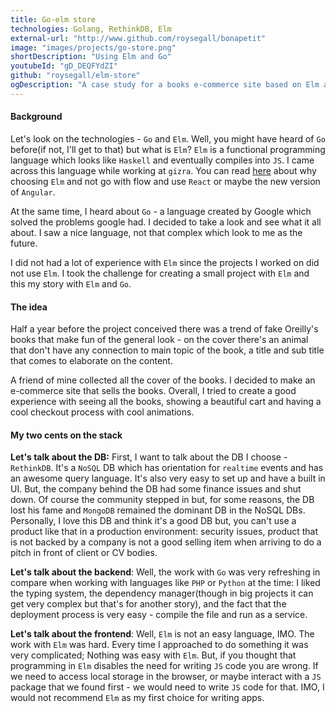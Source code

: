 ```yaml
---
title: Go-elm store
technologies: Golang, RethinkDB, Elm
external-url: "http://www.github.com/roysegall/bonapetit"
image: "images/projects/go-store.png"
shortDescription: "Using Elm and Go"
youtubeId: "gD_DEQFYdZI"
github: "roysegall/elm-store"
ogDescription: "A case study for a books e-commerce site based on Elm and Go"
---
```


#### Background
Let's look on the technologies - `Go` and `Elm`. Well, you might have heard of `Go` before(if not, I'll get to that) but 
what is `Elm`? `Elm` is a functional programming language which looks like `Haskell` and eventually compiles into `JS`.
I came across this language while working at `gizra`. You can read [here](https://www.gizra.com/content/elmlang-headless-drupal/)
about why choosing `Elm` and not go with flow and use `React` or maybe the new version of `Angular`.

At the same time, I heard about `Go` - a language created by Google which solved the problems google had. I decided to 
take a look and see what it all about. I saw a nice language, not that complex which look to me as the future.

I did not had a lot of experience with `Elm` since the projects I worked on did not use `Elm`. I took the challenge for 
creating a small project with `Elm` and this my story with `Elm` and `Go`.

#### The idea
Half a year before the project conceived there was a trend of fake Oreilly's books that make fun of the general look -
on the cover there's an animal that don't have any connection to main topic of the book, a title and sub title
that comes to elaborate on the content.

A friend of mine collected all the cover of the books. I decided to make an e-commerce site that sells the books. 
Overall, I tried to create a good experience with seeing all the books, showing a beautiful cart and having a cool 
checkout process with cool animations.

#### My two cents on the stack
**Let's talk about the DB:** First, I want to talk about the DB I choose - `RethinkDB`. It's a `NoSQL` DB which has 
orientation for `realtime` events and has an awesome query language. It's also very easy to set up and have a built in 
UI. But, the company behind the DB had some finance issues and shut down. Of course the community stepped in but, for 
some reasons, the DB lost his fame and `MongoDB` remained the dominant DB in the NoSQL DBs. Personally, I love this DB 
and think it's a good DB but, you can't use a product like that in a production environment: security issues, 
product that is not backed by a company is not a good selling item when arriving to do a pitch in front of client or CV 
bodies.

**Let's talk about the backend**: Well, the work with `Go` was very refreshing in compare when working with languages 
like `PHP` or `Python` at the time: I liked the typing system, the dependency manager(though in big projects it can get 
very complex but that's for another story), and the fact that the deployment process is very easy - compile the file and 
run as a service.

**Let's talk about the frontend**: Well, `Elm` is not an easy language, IMO. The work with `Elm` was hard. Every time I
approached to do something it was very complicated; Nothing was easy with `Elm`. But, if you thought that programming
in `Elm` disables the need for writing `JS` code you are wrong. If we need to access local storage in the browser, or 
maybe interact with a `JS` package that we found first - we would need to write `JS` code for that. IMO, I would not 
recommend `Elm` as my first choice for writing apps.
